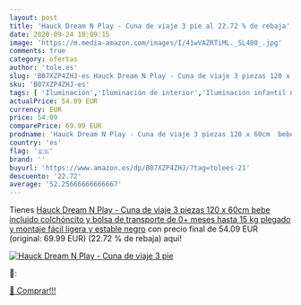 ```yaml
---
layout: post
title: 'Hauck Dream N Play - Cuna de viaje 3 pie al 22.72 % de rebaja'
date: 2020-09-24 10:09:15
image: 'https://m.media-amazon.com/images/I/41wVAZRTiML._SL400_.jpg'
comments: true
category: ofertas
author: 'tole.es'
slug: 'B07XZP4ZHJ-es Hauck Dream N Play - Cuna de viaje 3 piezas 120 x 60cm...'
sku: 'B07XZP4ZHJ-es'
tags: [ 'Iluminación','Iluminación de interior','Iluminación infantil nocturna','Lámparas e iluminación infantil','bebe','hauck', ]
actualPrice: 54.09 EUR
currency: EUR
price: 54.09
comparePrice: 69.99 EUR
prodname: 'Hauck Dream N Play - Cuna de viaje 3 piezas 120 x 60cm  bebe  incluido colchóncito y bolsa de transporte  de 0+ meses hasta 15 kg  plegado y montaje fácil  ligera y estable  negro'
country: 'es'
flag: '🇪🇸'
brand: ''
buyurl: 'https://www.amazon.es/dp/B07XZP4ZHJ/?tag=tolees-21'
descuento: '22.72'
average: '52.25666666666667'
---
```


Tienes [Hauck Dream N Play - Cuna de viaje 3 piezas 120 x 60cm  bebe  incluido colchóncito y bolsa de transporte  de 0+ meses hasta 15 kg  plegado y montaje fácil  ligera y estable  negro](https://www.amazon.es/dp/B07XZP4ZHJ/?tag=tolees-21) con precio final de  54.09 EUR (original: 69.99 EUR) (22.72 %  de rebaja) aqui!

[![Hauck Dream N Play - Cuna de viaje 3 pie](https://m.media-amazon.com/images/I/41wVAZRTiML._SL400_.jpg)](https://www.amazon.es/dp/B07XZP4ZHJ/?tag=tolees-21)

🔎:


[🛒 Comprar!!!](https://www.amazon.es/dp/B07XZP4ZHJ/?tag=tolees-21)
